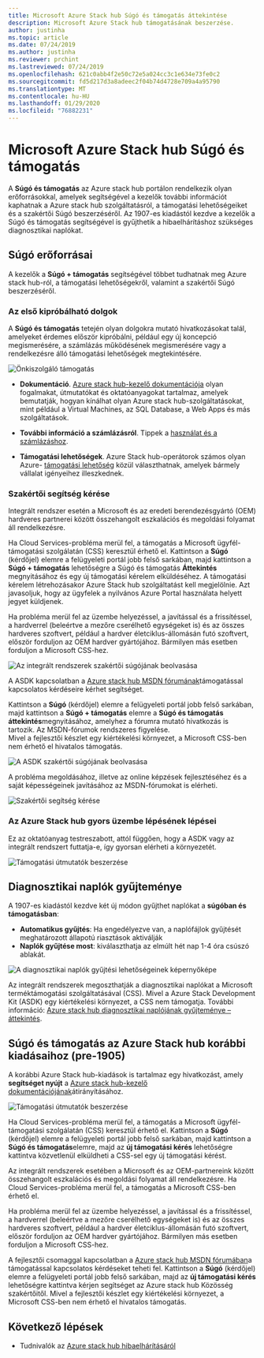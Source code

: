 ```yaml
---
title: Microsoft Azure Stack hub Súgó és támogatás áttekintése
description: Microsoft Azure Stack hub támogatásának beszerzése.
author: justinha
ms.topic: article
ms.date: 07/24/2019
ms.author: justinha
ms.reviewer: prchint
ms.lastreviewed: 07/24/2019
ms.openlocfilehash: 621c0abb4f2e50c72e5a024cc3c1e634e73fe0c2
ms.sourcegitcommit: fd5d217d3a8adeec2f04b74d4728e709a4a95790
ms.translationtype: MT
ms.contentlocale: hu-HU
ms.lasthandoff: 01/29/2020
ms.locfileid: "76882231"
---
```

# <a name="microsoft-azure-stack-hub-help-and-support"></a>Microsoft Azure Stack hub Súgó és támogatás

A **Súgó és támogatás** az Azure stack hub portálon rendelkezik olyan erőforrásokkal, amelyek segítségével a kezelők további információt kaphatnak a Azure stack hub szolgáltatásról, a támogatási lehetőségeiket és a szakértői Súgó beszerzéséről. Az 1907-es kiadástól kezdve a kezelők a Súgó és támogatás segítségével is gyűjthetik a hibaelhárításhoz szükséges diagnosztikai naplókat.  

## <a name="help-resources"></a>Súgó erőforrásai 

A kezelők a **Súgó + támogatás** segítségével többet tudhatnak meg Azure stack hub-ról, a támogatási lehetőségekről, valamint a szakértői Súgó beszerzéséről. 

### <a name="things-to-try-first"></a>Az első kipróbálható dolgok

A **Súgó és támogatás** tetején olyan dolgokra mutató hivatkozásokat talál, amelyeket érdemes először kipróbálni, például egy új koncepció megismerésére, a számlázás működésének megismerésére vagy a rendelkezésre álló támogatási lehetőségek megtekintésére. 

![Önkiszolgáló támogatás](media/azure-stack-help-and-support/get-support-tiles.png)

- **Dokumentáció**. [Azure stack hub-kezelő dokumentációja](index.yml) olyan fogalmakat, útmutatókat és oktatóanyagokat tartalmaz, amelyek bemutatják, hogyan kínálhat olyan Azure stack hub-szolgáltatásokat, mint például a Virtual Machines, az SQL Database, a Web Apps és más szolgáltatások. 

- **További információ a számlázásról**. Tippek a [használat és a számlázáshoz](azure-stack-billing-and-chargeback.md).

- **Támogatási lehetőségek**. Azure Stack hub-operátorok számos olyan Azure- [támogatási lehetőség](https://aka.ms/azstacksupport) közül választhatnak, amelyek bármely vállalat igényeihez illeszkednek. 

### <a name="get-expert-help"></a>Szakértői segítség kérése 

Integrált rendszer esetén a Microsoft és az eredeti berendezésgyártó (OEM) hardveres partnerei között összehangolt eszkalációs és megoldási folyamat áll rendelkezésre.

Ha Cloud Services-probléma merül fel, a támogatás a Microsoft ügyfél-támogatási szolgálatán (CSS) keresztül érhető el. Kattintson a **Súgó** (kérdőjel) elemre a felügyeleti portál jobb felső sarkában, majd kattintson a **Súgó + támogatás** lehetőségre a Súgó és támogatás **Áttekintés** megnyitásához és egy új támogatási kérelem elküldéséhez. A támogatási kérelem létrehozásakor Azure Stack hub szolgáltatást kell megjelölnie. Azt javasoljuk, hogy az ügyfelek a nyilvános Azure Portal használata helyett jegyet küldjenek. 

Ha probléma merül fel az üzembe helyezéssel, a javítással és a frissítéssel, a hardverrel (beleértve a mezőre cserélhető egységeket is) és az összes hardveres szoftvert, például a hardver életciklus-állomásán futó szoftvert, először forduljon az OEM hardver gyártójához. Bármilyen más esetben forduljon a Microsoft CSS-hez.

![Az integrált rendszerek szakértői súgójának beolvasása](media/azure-stack-help-and-support/get-support-integrated.png)

A ASDK kapcsolatban a [Azure stack hub MSDN fórumának](https://social.msdn.microsoft.com/Forums/azure/home?forum=azurestack)támogatással kapcsolatos kérdéseire kérhet segítséget. 

Kattintson a **Súgó** (kérdőjel) elemre a felügyeleti portál jobb felső sarkában, majd kattintson a **Súgó + támogatás** elemre a **Súgó és támogatás áttekintés**megnyitásához, amelyhez a fórumra mutató hivatkozás is tartozik. Az MSDN-fórumok rendszeres figyelése.  
Mivel a fejlesztői készlet egy kiértékelési környezet, a Microsoft CSS-ben nem érhető el hivatalos támogatás.

![A ASDK szakértői súgójának beolvasása](media/azure-stack-help-and-support/get-support-asdk.png)

A probléma megoldásához, illetve az online képzések fejlesztéséhez és a saját képességeinek javításához az MSDN-fórumokat is elérheti. 

![Szakértői segítség kérése](media/azure-stack-help-and-support/get-support-cards.png)

### <a name="get-up-to-speed-with-azure-stack-hub"></a>Az Azure Stack hub gyors üzembe lépésének lépései

Ez az oktatóanyag testreszabott, attól függően, hogy a ASDK vagy az integrált rendszert futtatja-e, így gyorsan elérheti a környezetét. 

![Támogatási útmutatók beszerzése](media/azure-stack-help-and-support/get-support-tutorials.png)

## <a name="diagnostic-log-collection"></a>Diagnosztikai naplók gyűjteménye

A 1907-es kiadástól kezdve két új módon gyűjthet naplókat a **súgóban és támogatásban**:

- **Automatikus gyűjtés**: Ha engedélyezve van, a naplófájlok gyűjtését meghatározott állapotú riasztások aktiválják 
- **Naplók gyűjtése most**: kiválaszthatja az elmúlt hét nap 1-4 óra csúszó ablakát.

![A diagnosztikai naplók gyűjtési lehetőségeinek képernyőképe](media/azure-stack-automatic-log-collection/azure-stack-log-collection-overview.png)

Az integrált rendszerek megoszthatják a diagnosztikai naplókat a Microsoft terméktámogatási szolgáltatásával (CSS). Mivel a Azure Stack Development Kit (ASDK) egy kiértékelési környezet, a CSS nem támogatja. További információ: [Azure stack hub diagnosztikai naplójának gyűjteménye – áttekintés](azure-stack-diagnostic-log-collection-overview.md).



## <a name="help-and-support-for-earlier-releases-azure-stack-hub-pre-1905"></a>Súgó és támogatás az Azure Stack hub korábbi kiadásaihoz (pre-1905)

A korábbi Azure Stack hub-kiadások is tartalmaz egy hivatkozást, amely **segítséget nyújt** a [Azure stack hub-kezelő dokumentációjának](https://aka.ms/adminportaldocs)átirányításához.

![Támogatási útmutatók beszerzése](media/azure-stack-help-and-support/get-support-previous.png)

Ha Cloud Services-probléma merül fel, a támogatás a Microsoft ügyfél-támogatási szolgálatán (CSS) keresztül érhető el. Kattintson a **Súgó** (kérdőjel) elemre a felügyeleti portál jobb felső sarkában, majd kattintson a **Súgó és támogatás**elemre, majd az **új támogatási kérés** lehetőségre kattintva közvetlenül elküldheti a CSS-sel egy új támogatási kérést.

Az integrált rendszerek esetében a Microsoft és az OEM-partnereink között összehangolt eszkalációs és megoldási folyamat áll rendelkezésre. Ha Cloud Services-probléma merül fel, a támogatás a Microsoft CSS-ben érhető el. 

Ha probléma merül fel az üzembe helyezéssel, a javítással és a frissítéssel, a hardverrel (beleértve a mezőre cserélhető egységeket is) és az összes hardveres szoftvert, például a hardver életciklus-állomásán futó szoftvert, először forduljon az OEM hardver gyártójához. Bármilyen más esetben forduljon a Microsoft CSS-hez.

A fejlesztői csomaggal kapcsolatban a [Azure stack hub MSDN fórumában](https://social.msdn.microsoft.com/Forums/azure/home?forum=azurestack)a támogatással kapcsolatos kérdéseket teheti fel. Kattintson a **Súgó** (kérdőjel) elemre a felügyeleti portál jobb felső sarkában, majd az **új támogatási kérés** lehetőségre kattintva kérjen segítséget az Azure stack hub Közösség szakértőitől.
Mivel a fejlesztői készlet egy kiértékelési környezet, a Microsoft CSS-ben nem érhető el hivatalos támogatás.

## <a name="next-steps"></a>Következő lépések

- Tudnivalók az [Azure stack hub hibaelhárításáról](azure-stack-troubleshooting.md)